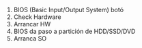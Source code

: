 1. BIOS (Basic Input/Output System) botó
2. Check Hardware
3. Arrancar HW
4. BIOS da paso a partición de HDD/SSD/DVD 
5. Arranca SO